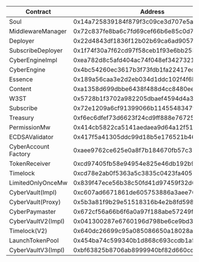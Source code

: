 | Contract             | Address                                    |
| -------------------- | ------------------------------------------ |
| Soul                 | 0x14a725839184f879f3c09ce3d707e5a3e4c5869d |
| MiddlewareManager    | 0x72c837fe8ba6c7fd69cef66b6e85c0d7eabf1f9b |
| Deployer             | 0x22d4843df1836f12b02b69ca6ad90575bbc03897 |
| SubscribeDeployer    | 0x1f74f30a7f62cd97f58ceb1f93e6bb253d096991 |
| CyberEngineImpl      | 0xea782d8c5afd404ac74f048ef34273217f7f6fc8 |
| CyberEngine          | 0x4bc54260ec3617b3f73fdb1fa22417ed109f372c |
| Essence              | 0x189a56caa3e2d2eb034d1ddc102f4f6bf822b811 |
| Content              | 0xa1358d699dbbe6438f488d4cc8480eeddc7528d0 |
| W3ST                 | 0x5728b1f3702a982205dbaef4594d4a3760854db0 |
| Subscribe            | 0x72e1209a6cf91399066b1145548347ffa85282b7 |
| Treasury             | 0xf6ec6dfef73d6623f24cd9ff888e76725da32773 |
| PermissionMw         | 0x414cb5822ca5141aedaea9d64a12f511071f7613 |
| ECDSAValidator       | 0x417f5a41305ddc99d18b5e176521b468b2a31b86 |
| CyberAccount Factory | 0xaee9762ce625e0a8f7b184670fb57c37bfe1d0f1 |
| TokenReceiver        | 0xcd97405fb58e94954e825e46db192b916a45d412 |
| Timelock             | 0xcd78e2ab0f5363a5c3835c0423fa4055bacf91d6 |
| LimitedOnlyOnceMw    | 0x839f47ece56b38c50fd41d97459f32d6952d6be6 |
| CyberVault(Impl)     | 0xc607ad6671861de605753886a3aee70917605ab7 |
| CyberVault(Proxy)    | 0x5b3a81f9b29e51518316b4e2b8fd5986a3785ca4 |
| CyberPaymaster       | 0x672cf56a66b6f6a0a97f188abe57249fb7eef909 |
| CyberVaultV2(Impl)   | 0x041300287e6760196d798be6ce9bd3b485028950 |
| Timelock(V2)         | 0x640dc26699c95a085086650a18028ab3f1454c81 |
| LaunchTokenPool      | 0x454ba74c599340b1d868c693ccdb1a55feb8965d |
| CyberVaultV3(Impl)   | 0xbf63825b8706ab8999940bf82d660cd9815a89f4 |
